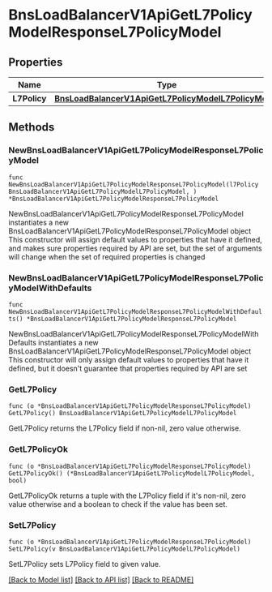 # BnsLoadBalancerV1ApiGetL7PolicyModelResponseL7PolicyModel

## Properties

Name | Type | Description | Notes
------------ | ------------- | ------------- | -------------
**L7Policy** | [**BnsLoadBalancerV1ApiGetL7PolicyModelL7PolicyModel**](BnsLoadBalancerV1ApiGetL7PolicyModelL7PolicyModel.md) |  | 

## Methods

### NewBnsLoadBalancerV1ApiGetL7PolicyModelResponseL7PolicyModel

`func NewBnsLoadBalancerV1ApiGetL7PolicyModelResponseL7PolicyModel(l7Policy BnsLoadBalancerV1ApiGetL7PolicyModelL7PolicyModel, ) *BnsLoadBalancerV1ApiGetL7PolicyModelResponseL7PolicyModel`

NewBnsLoadBalancerV1ApiGetL7PolicyModelResponseL7PolicyModel instantiates a new BnsLoadBalancerV1ApiGetL7PolicyModelResponseL7PolicyModel object
This constructor will assign default values to properties that have it defined,
and makes sure properties required by API are set, but the set of arguments
will change when the set of required properties is changed

### NewBnsLoadBalancerV1ApiGetL7PolicyModelResponseL7PolicyModelWithDefaults

`func NewBnsLoadBalancerV1ApiGetL7PolicyModelResponseL7PolicyModelWithDefaults() *BnsLoadBalancerV1ApiGetL7PolicyModelResponseL7PolicyModel`

NewBnsLoadBalancerV1ApiGetL7PolicyModelResponseL7PolicyModelWithDefaults instantiates a new BnsLoadBalancerV1ApiGetL7PolicyModelResponseL7PolicyModel object
This constructor will only assign default values to properties that have it defined,
but it doesn't guarantee that properties required by API are set

### GetL7Policy

`func (o *BnsLoadBalancerV1ApiGetL7PolicyModelResponseL7PolicyModel) GetL7Policy() BnsLoadBalancerV1ApiGetL7PolicyModelL7PolicyModel`

GetL7Policy returns the L7Policy field if non-nil, zero value otherwise.

### GetL7PolicyOk

`func (o *BnsLoadBalancerV1ApiGetL7PolicyModelResponseL7PolicyModel) GetL7PolicyOk() (*BnsLoadBalancerV1ApiGetL7PolicyModelL7PolicyModel, bool)`

GetL7PolicyOk returns a tuple with the L7Policy field if it's non-nil, zero value otherwise
and a boolean to check if the value has been set.

### SetL7Policy

`func (o *BnsLoadBalancerV1ApiGetL7PolicyModelResponseL7PolicyModel) SetL7Policy(v BnsLoadBalancerV1ApiGetL7PolicyModelL7PolicyModel)`

SetL7Policy sets L7Policy field to given value.



[[Back to Model list]](../README.md#documentation-for-models) [[Back to API list]](../README.md#documentation-for-api-endpoints) [[Back to README]](../README.md)


